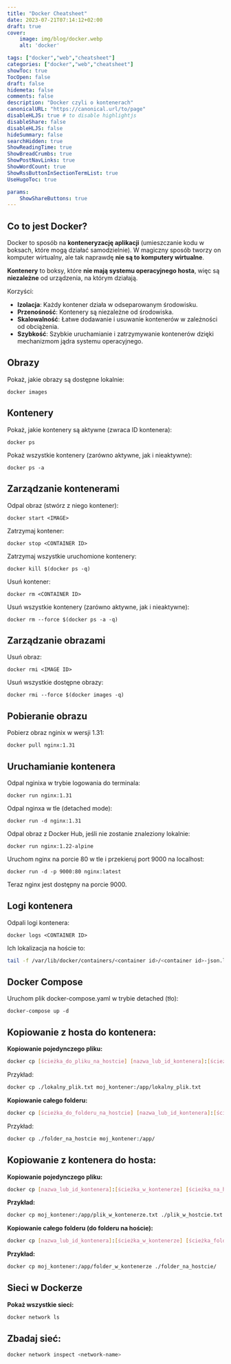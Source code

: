 ```yaml
---
title: "Docker Cheatsheet"
date: 2023-07-21T07:14:12+02:00
draft: true
cover:
    image: img/blog/docker.webp
    alt: 'docker'

tags: ["docker","web","cheatsheet"] 
categories: ["docker","web","cheatsheet"] 
showToc: true
TocOpen: false
draft: false
hidemeta: false
comments: false
description: "Docker czyli o kontenerach"
canonicalURL: "https://canonical.url/to/page"
disableHLJS: true # to disable highlightjs
disableShare: false
disableHLJS: false
hideSummary: false
searchHidden: true
ShowReadingTime: true
ShowBreadCrumbs: true
ShowPostNavLinks: true
ShowWordCount: true
ShowRssButtonInSectionTermList: true
UseHugoToc: true

params:
    ShowShareButtons: true
---
```


## Co to jest Docker?

Docker to sposób na **konteneryzację aplikacji** (umieszczanie kodu w boksach, które mogą działać samodzielnie). W magiczny sposób tworzy on komputer wirtualny, ale tak naprawdę **nie są to komputery wirtualne**.

**Kontenery** to boksy, które **nie mają systemu operacyjnego hosta**, więc są **niezależne** od urządzenia, na którym działają.

Korzyści:

- **Izolacja**: Każdy kontener działa w odseparowanym środowisku.
- **Przenośność**: Kontenery są niezależne od środowiska.
- **Skalowalność**: Łatwe dodawanie i usuwanie kontenerów w zależności od obciążenia.
- **Szybkość**: Szybkie uruchamianie i zatrzymywanie kontenerów dzięki mechanizmom jądra systemu operacyjnego.


## Obrazy 
Pokaż, jakie obrazy są dostępne lokalnie:
```
docker images
```

## Kontenery
Pokaż, jakie kontenery są aktywne (zwraca ID kontenera):
```
docker ps
```

Pokaż wszystkie kontenery (zarówno aktywne, jak i nieaktywne):
```
docker ps -a
```

## Zarządzanie kontenerami
Odpal obraz (stwórz z niego kontener):
```
docker start <IMAGE>
```

Zatrzymaj kontener:
```
docker stop <CONTAINER ID>
```

Zatrzymaj wszystkie uruchomione kontenery:
```
docker kill $(docker ps -q)
```

Usuń kontener:
```
docker rm <CONTAINER ID>
```

Usuń wszystkie kontenery (zarówno aktywne, jak i nieaktywne):
```
docker rm --force $(docker ps -a -q)
```

## Zarządzanie obrazami
Usuń obraz:
```
docker rmi <IMAGE ID>
```

Usuń wszystkie dostępne obrazy:
```
docker rmi --force $(docker images -q)
```

## Pobieranie obrazu
Pobierz obraz nginix w wersji 1.31:
```
docker pull nginx:1.31
```

## Uruchamianie kontenera
Odpal nginixa w trybie logowania do terminala:
```
docker run nginx:1.31
```

Odpal nginxa w tle (detached mode):
```
docker run -d nginx:1.31
```

Odpal obraz z Docker Hub, jeśli nie zostanie znaleziony lokalnie:
```
docker run nginx:1.22-alpine
```

Uruchom nginx na porcie 80 w tle i przekieruj port 9000 na localhost:
```
docker run -d -p 9000:80 nginx:latest
```
Teraz nginx jest dostępny na porcie 9000.

## Logi kontenera
Odpali logi kontenera:
```
docker logs <CONTAINER ID>
```
Ich lokalizacja na hoście to:
```bash
tail -f /var/lib/docker/containers/<container id>/<container id>-json.log
```

## Docker Compose
Uruchom plik docker-compose.yaml w trybie detached (tło):
```
docker-compose up -d
```
## Kopiowanie z hosta do kontenera:
**Kopiowanie pojedynczego pliku:**
```bash
docker cp [ścieżka_do_pliku_na_hostcie] [nazwa_lub_id_kontenera]:[ścieżka_w_kontenerze]
```
Przykład:
```bash
docker cp ./lokalny_plik.txt moj_kontener:/app/lokalny_plik.txt
```
**Kopiowanie całego folderu:**
```bash
docker cp [ścieżka_do_folderu_na_hostcie] [nazwa_lub_id_kontenera]:[ścieżka_w_kontenerze]
```
Przykład:
```bash
docker cp ./folder_na_hostcie moj_kontener:/app/
```
## Kopiowanie z kontenera do hosta:
**Kopiowanie pojedynczego pliku:**
```bash
docker cp [nazwa_lub_id_kontenera]:[ścieżka_w_kontenerze] [ścieżka_na_hostcie]
```
**Przykład:**
```bash
docker cp moj_kontener:/app/plik_w_kontenerze.txt ./plik_w_hostcie.txt
```
**Kopiowanie całego folderu (do folderu na hoście):**
```bash
docker cp [nazwa_lub_id_kontenera]:[ścieżka_w_kontenerze] [ścieżka_folderu_na_hostcie]
```
**Przykład:**
```bash
docker cp moj_kontener:/app/folder_w_kontenerze ./folder_na_hostcie/
```
## Sieci w Dockerze
**Pokaż wszystkie sieci:**
```bash
docker network ls
```
## Zbadaj sieć:
```bash
docker network inspect <network-name>
```